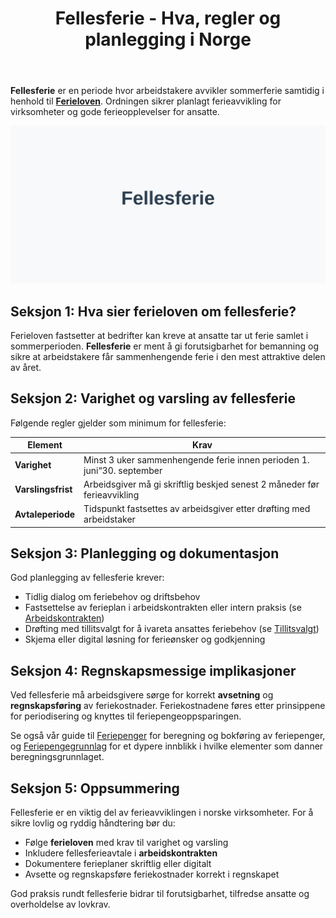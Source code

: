 ﻿---
title: "Fellesferie - Hva, regler og planlegging i Norge"
seoTitle: "Fellesferie - Hva, regler og planlegging i Norge"
meta_description: '**Fellesferie** er en periode hvor arbeidstakere avvikler sommerferie samtidig i henhold til **[Ferieloven](/blogs/regnskap/ferieloven "Ferieloven “ Lov om fe...'
slug: fellesferie
type: blog
layout: pages/single
---

**Fellesferie** er en periode hvor arbeidstakere avvikler sommerferie samtidig i henhold til **[Ferieloven](/blogs/regnskap/ferieloven "Ferieloven “ Lov om ferie av 29. april 1988 nr. 21")**. Ordningen sikrer planlagt ferieavvikling for virksomheter og gode ferieopplevelser for ansatte.

![Fellesferie](fellesferie-image.svg)

## Seksjon 1: Hva sier ferieloven om fellesferie?

Ferieloven fastsetter at bedrifter kan kreve at ansatte tar ut ferie samlet i sommerperioden. **Fellesferie** er ment å gi forutsigbarhet for bemanning og sikre at arbeidstakere får sammenhengende ferie i den mest attraktive delen av året.

## Seksjon 2: Varighet og varsling av fellesferie

Følgende regler gjelder som minimum for fellesferie:

| Element           | Krav                                                          |
|-------------------|---------------------------------------------------------------|
| **Varighet**      | Minst 3 uker sammenhengende ferie innen perioden 1. juni“30. september |
| **Varslingsfrist**| Arbeidsgiver må gi skriftlig beskjed senest 2 måneder før ferieavvikling |
| **Avtaleperiode** | Tidspunkt fastsettes av arbeidsgiver etter drøfting med arbeidstaker |

## Seksjon 3: Planlegging og dokumentasjon

God planlegging av fellesferie krever:

* Tidlig dialog om feriebehov og driftsbehov
 * Fastsettelse av ferieplan i arbeidskontrakten eller intern praksis (se [Arbeidskontrakten](/blogs/regnskap/arbeidskontrakten "Arbeidskontrakten “ Roller og Ansvar i Norsk Arbeidsliv og Regnskap"))
 * Drøfting med tillitsvalgt for å ivareta ansattes feriebehov (se [Tillitsvalgt](/blogs/regnskap/tillitsvalgt "Tillitsvalgt “ Rolle og ansvar i norsk regnskap"))
 * Skjema eller digital løsning for ferieønsker og godkjenning

## Seksjon 4: Regnskapsmessige implikasjoner

Ved fellesferie må arbeidsgivere sørge for korrekt **avsetning** og **regnskapsføring** av feriekostnader. Feriekostnadene føres etter prinsippene for periodisering og knyttes til feriepengeoppsparingen.

Se også vår guide til [Feriepenger](/blogs/regnskap/hva-er-feriepenger "Hva er Feriepenger? Komplett Guide til Beregning og Regnskapsføring") for beregning og bokføring av feriepenger, og [Feriepengegrunnlag](/blogs/regnskap/feriepengegrunnlag "Feriepengegrunnlag: Grunnlag for beregning av feriepenger i Norge") for et dypere innblikk i hvilke elementer som danner beregningsgrunnlaget.

## Seksjon 5: Oppsummering

Fellesferie er en viktig del av ferieavviklingen i norske virksomheter. For å sikre lovlig og ryddig håndtering bør du:

* Følge **ferieloven** med krav til varighet og varsling
* Inkludere fellesferieavtale i **arbeidskontrakten**
* Dokumentere ferieplaner skriftlig eller digitalt
* Avsette og regnskapsføre feriekostnader korrekt i regnskapet

God praksis rundt fellesferie bidrar til forutsigbarhet, tilfredse ansatte og overholdelse av lovkrav.











